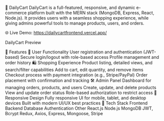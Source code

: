 🛒 DailyCart
DailyCart is a full-featured, responsive, and dynamic e-commerce platform built with the MERN stack (MongoDB, Express, React, Node.js). It provides users with a seamless shopping experience, while giving admins powerful tools to manage products, users, and orders.

🌐 Live Demo: https://dailycartfrontend.vercel.app/

DailyCart Preview

🚀 Features
👥 User Functionality
User registration and authentication (JWT-based)
Secure login/logout with role-based access
Profile management and order history
🛍️ Shopping Experience
Product listing, detailed views, and search/filter capabilities
Add to cart, edit quantity, and remove items
Checkout process with payment integration (e.g., Stripe/PayPal)
Order placement with confirmation and tracking
🛠️ Admin Panel
Dashboard for managing orders, products, and users
Create, update, and delete products
View and update order status
Role-based authorization to restrict access
📱 Responsive Design
Fully responsive UI for mobile, tablet, and desktop devices
Built with modern UI/UX best practices
🧰 Tech Stack
Frontend	Backend	Database	Authentication	Other
React.js	Node.js	MongoDB	JWT, Bcrypt	Redux, Axios, Express, Mongoose, Stripe
